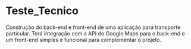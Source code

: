# Teste_Tecnico
Construção do back-end e front-end de uma aplicação para transporte particular. Terá integração com a API do Google Maps para o back-end e um front-end simples e funcional para complementar o projeto.
